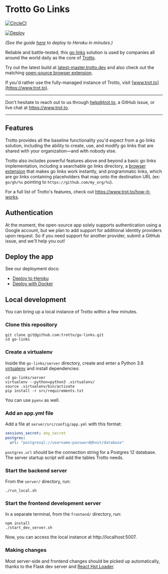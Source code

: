 # Trotto Go Links

[![CircleCI](https://circleci.com/gh/trotto/go-links.svg?style=svg)](https://circleci.com/gh/trotto/go-links)

[![Deploy](https://www.herokucdn.com/deploy/button.svg)](https://heroku.com/deploy?template=https://github.com/trotto/go-links)

_(See the guide [here](https://www.trot.to/docs/deploy/deploy-to-heroku) to deploy to Heroku in minutes.)_


Reliable and battle-tested, this [go links](https://www.trot.to/go-links) solution is used by companies all around
the world daily as the core of [Trotto](https://www.trot.to).

Try out the latest build at [latest-master.trotto.dev](https://latest-master.trotto.dev) and also check out the
matching [open-source browser extension](https://github.com/trotto/browser-extension).

If you'd rather use the fully-managed instance of Trotto, visit [www.trot.to](https://www.trot.to).

----

Don't hesitate to reach out to us through help@trot.to, a GitHub issue, or live chat
at https://www.trot.to.

----

## Features

Trotto provides all the baseline functionality you'd expect from a go links solution, including the ability to
create, use, and modify go links that are shared with your organization—and with nobody else.

Trotto also includes powerful features above and beyond a basic go links implementation, including a searchable go
links directory, a [browser extension](https://github.com/trotto/browser-extension) that makes go links work instantly,
and programmatic links, which are go links containing placeholders that map onto the destination
URL (ex: `go/gh/%s` pointing to `https://github.com/my_org/%s`).

For a full list of Trotto's features, check out https://www.trot.to/how-it-works.

## Authentication

At the moment, the open-source app solely supports authentication using a Google account,
but we plan to add support for additional identity providers upon request. So if you need support
for another provider, submit a GitHub issue, and we'll help you out!

## Deploy the app

See our deployment docs:

- [Deploy to Heroku](http://www.trot.to/docs/deploy/deploy-to-heroku)
- [Deploy with Docker](http://www.trot.to/docs/deploy/deploy-with-docker)

## Local development

You can bring up a local instance of Trotto within a few minutes.

### Clone this repository

```
git clone git@github.com:trotto/go-links.git
cd go-links
```

### Create a virtualenv

Inside the `go-links/server` directory, create and enter a
Python 3.8 [virtualenv](https://virtualenv.pypa.io/en/latest/installation.html) and install dependencies:

```
cd go-links/server
virtualenv --python=python3 .virtualenv/
source .virtualenv/bin/activate
pip install -r src/requirements.txt
```

You can use `pyenv` as well.

### Add an app.yml file

Add a file at `server/src/config/app.yml` with this format:

```yaml
sessions_secret: any_secret
postgres:
  url: "postgresql://username:password@host/database"
```

`postgres.url` should be the connection string for a Postgres 12 database. The server
startup script will add the tables Trotto needs.

### Start the backend server

From the `server/` directory, run:

```
./run_local.sh
```

### Start the frontend development server

In a separate terminal, from the `frontend/` directory, run:

```
npm install
./start_dev_server.sh
```

Now, you can access the local instance at http://localhost:5007.

### Making changes

Most server-side and frontend changes should be picked up automatically, thanks to the Flask dev server and
[React Hot Loader](https://github.com/gaearon/react-hot-loader).

